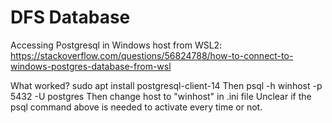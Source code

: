 # DFS Database

Accessing Postgresql in Windows host from WSL2:
https://stackoverflow.com/questions/56824788/how-to-connect-to-windows-postgres-database-from-wsl

What worked?
sudo apt install postgresql-client-14
Then 
psql -h winhost -p 5432 -U postgres
Then change host to "winhost" in .ini file
Unclear if the psql command above is needed to activate every time or not.